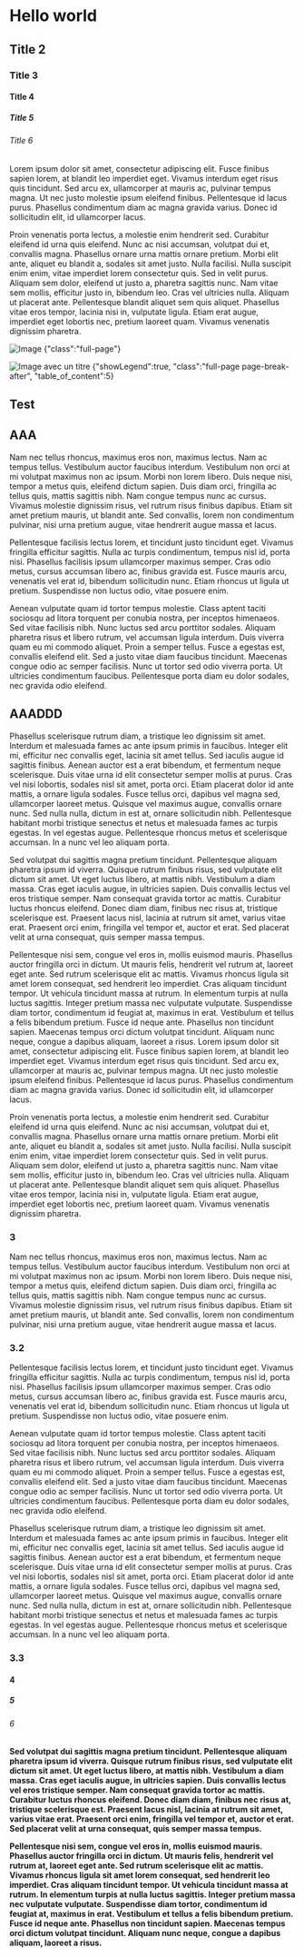 # Hello world
## Title 2
### Title 3
#### Title 4
##### Title 5
###### Title 6

  Lorem ipsum dolor sit amet, consectetur adipiscing elit. Fusce finibus sapien lorem, at blandit leo imperdiet eget. Vivamus interdum eget risus quis tincidunt. Sed arcu ex, ullamcorper at mauris ac, pulvinar tempus magna. Ut nec justo molestie ipsum eleifend finibus. Pellentesque id lacus purus. Phasellus condimentum diam ac magna gravida varius. Donec id sollicitudin elit, id ullamcorper lacus.

Proin venenatis porta lectus, a molestie enim hendrerit sed. Curabitur eleifend id urna quis eleifend. Nunc ac nisi accumsan, volutpat dui et, convallis magna. Phasellus ornare urna mattis ornare pretium. Morbi elit ante, aliquet eu blandit a, sodales sit amet justo. Nulla facilisi. Nulla suscipit enim enim, vitae imperdiet lorem consectetur quis. Sed in velit purus. Aliquam sem dolor, eleifend ut justo a, pharetra sagittis nunc. Nam vitae sem mollis, efficitur justo in, bibendum leo. Cras vel ultricies nulla. Aliquam ut placerat ante. Pellentesque blandit aliquet sem quis aliquet. Phasellus vitae eros tempor, lacinia nisi in, vulputate ligula. Etiam erat augue, imperdiet eget lobortis nec, pretium laoreet quam. Vivamus venenatis dignissim pharetra.

![Image {"class":"full-page"}](https://pbs.twimg.com/media/EcrQxjsX0AQJoXD?format=jpg&name=large)

![Image avec un titre {"showLegend":true, "class":"full-page page-break-after", "table_of_content":5}](https://pbs.twimg.com/media/EcrQxjsX0AQJoXD?format=jpg&name=large)

## Test
## AAA
Nam nec tellus rhoncus, maximus eros non, maximus lectus. Nam ac tempus tellus. Vestibulum auctor faucibus interdum. Vestibulum non orci at mi volutpat maximus non ac ipsum. Morbi non lorem libero. Duis neque nisi, tempor a metus quis, eleifend dictum sapien. Duis diam orci, fringilla ac tellus quis, mattis sagittis nibh. Nam congue tempus nunc ac cursus. Vivamus molestie dignissim risus, vel rutrum risus finibus dapibus. Etiam sit amet pretium mauris, ut blandit ante. Sed convallis, lorem non condimentum pulvinar, nisi urna pretium augue, vitae hendrerit augue massa et lacus.

Pellentesque facilisis lectus lorem, et tincidunt justo tincidunt eget. Vivamus fringilla efficitur sagittis. Nulla ac turpis condimentum, tempus nisl id, porta nisi. Phasellus facilisis ipsum ullamcorper maximus semper. Cras odio metus, cursus accumsan libero ac, finibus gravida est. Fusce mauris arcu, venenatis vel erat id, bibendum sollicitudin nunc. Etiam rhoncus ut ligula ut pretium. Suspendisse non luctus odio, vitae posuere enim.

Aenean vulputate quam id tortor tempus molestie. Class aptent taciti sociosqu ad litora torquent per conubia nostra, per inceptos himenaeos. Sed vitae facilisis nibh. Nunc luctus sed arcu porttitor sodales. Aliquam pharetra risus et libero rutrum, vel accumsan ligula interdum. Duis viverra quam eu mi commodo aliquet. Proin a semper tellus. Fusce a egestas est, convallis eleifend elit. Sed a justo vitae diam faucibus tincidunt. Maecenas congue odio ac semper facilisis. Nunc ut tortor sed odio viverra porta. Ut ultricies condimentum faucibus. Pellentesque porta diam eu dolor sodales, nec gravida odio eleifend.

## AAADDD
Phasellus scelerisque rutrum diam, a tristique leo dignissim sit amet. Interdum et malesuada fames ac ante ipsum primis in faucibus. Integer elit mi, efficitur nec convallis eget, lacinia sit amet tellus. Sed iaculis augue id sagittis finibus. Aenean auctor est a erat bibendum, et fermentum neque scelerisque. Duis vitae urna id elit consectetur semper mollis at purus. Cras vel nisi lobortis, sodales nisl sit amet, porta orci. Etiam placerat dolor id ante mattis, a ornare ligula sodales. Fusce tellus orci, dapibus vel magna sed, ullamcorper laoreet metus. Quisque vel maximus augue, convallis ornare nunc. Sed nulla nulla, dictum in est at, ornare sollicitudin nibh. Pellentesque habitant morbi tristique senectus et netus et malesuada fames ac turpis egestas. In vel egestas augue. Pellentesque rhoncus metus et scelerisque accumsan. In a nunc vel leo aliquam porta.

Sed volutpat dui sagittis magna pretium tincidunt. Pellentesque aliquam pharetra ipsum id viverra. Quisque rutrum finibus risus, sed vulputate elit dictum sit amet. Ut eget luctus libero, at mattis nibh. Vestibulum a diam massa. Cras eget iaculis augue, in ultricies sapien. Duis convallis lectus vel eros tristique semper. Nam consequat gravida tortor ac mattis. Curabitur luctus rhoncus eleifend. Donec diam diam, finibus nec risus at, tristique scelerisque est. Praesent lacus nisl, lacinia at rutrum sit amet, varius vitae erat. Praesent orci enim, fringilla vel tempor et, auctor et erat. Sed placerat velit at urna consequat, quis semper massa tempus.

Pellentesque nisi sem, congue vel eros in, mollis euismod mauris. Phasellus auctor fringilla orci in dictum. Ut mauris felis, hendrerit vel rutrum at, laoreet eget ante. Sed rutrum scelerisque elit ac mattis. Vivamus rhoncus ligula sit amet lorem consequat, sed hendrerit leo imperdiet. Cras aliquam tincidunt tempor. Ut vehicula tincidunt massa at rutrum. In elementum turpis at nulla luctus sagittis. Integer pretium massa nec vulputate vulputate. Suspendisse diam tortor, condimentum id feugiat at, maximus in erat. Vestibulum et tellus a felis bibendum pretium. Fusce id neque ante. Phasellus non tincidunt sapien. Maecenas tempus orci dictum volutpat tincidunt. Aliquam nunc neque, congue a dapibus aliquam, laoreet a risus.
  Lorem ipsum dolor sit amet, consectetur adipiscing elit. Fusce finibus sapien lorem, at blandit leo imperdiet eget. Vivamus interdum eget risus quis tincidunt. Sed arcu ex, ullamcorper at mauris ac, pulvinar tempus magna. Ut nec justo molestie ipsum eleifend finibus. Pellentesque id lacus purus. Phasellus condimentum diam ac magna gravida varius. Donec id sollicitudin elit, id ullamcorper lacus.

Proin venenatis porta lectus, a molestie enim hendrerit sed. Curabitur eleifend id urna quis eleifend. Nunc ac nisi accumsan, volutpat dui et, convallis magna. Phasellus ornare urna mattis ornare pretium. Morbi elit ante, aliquet eu blandit a, sodales sit amet justo. Nulla facilisi. Nulla suscipit enim enim, vitae imperdiet lorem consectetur quis. Sed in velit purus. Aliquam sem dolor, eleifend ut justo a, pharetra sagittis nunc. Nam vitae sem mollis, efficitur justo in, bibendum leo. Cras vel ultricies nulla. Aliquam ut placerat ante. Pellentesque blandit aliquet sem quis aliquet. Phasellus vitae eros tempor, lacinia nisi in, vulputate ligula. Etiam erat augue, imperdiet eget lobortis nec, pretium laoreet quam. Vivamus venenatis dignissim pharetra.

### 3
Nam nec tellus rhoncus, maximus eros non, maximus lectus. Nam ac tempus tellus. Vestibulum auctor faucibus interdum. Vestibulum non orci at mi volutpat maximus non ac ipsum. Morbi non lorem libero. Duis neque nisi, tempor a metus quis, eleifend dictum sapien. Duis diam orci, fringilla ac tellus quis, mattis sagittis nibh. Nam congue tempus nunc ac cursus. Vivamus molestie dignissim risus, vel rutrum risus finibus dapibus. Etiam sit amet pretium mauris, ut blandit ante. Sed convallis, lorem non condimentum pulvinar, nisi urna pretium augue, vitae hendrerit augue massa et lacus.

### 3.2
Pellentesque facilisis lectus lorem, et tincidunt justo tincidunt eget. Vivamus fringilla efficitur sagittis. Nulla ac turpis condimentum, tempus nisl id, porta nisi. Phasellus facilisis ipsum ullamcorper maximus semper. Cras odio metus, cursus accumsan libero ac, finibus gravida est. Fusce mauris arcu, venenatis vel erat id, bibendum sollicitudin nunc. Etiam rhoncus ut ligula ut pretium. Suspendisse non luctus odio, vitae posuere enim.

Aenean vulputate quam id tortor tempus molestie. Class aptent taciti sociosqu ad litora torquent per conubia nostra, per inceptos himenaeos. Sed vitae facilisis nibh. Nunc luctus sed arcu porttitor sodales. Aliquam pharetra risus et libero rutrum, vel accumsan ligula interdum. Duis viverra quam eu mi commodo aliquet. Proin a semper tellus. Fusce a egestas est, convallis eleifend elit. Sed a justo vitae diam faucibus tincidunt. Maecenas congue odio ac semper facilisis. Nunc ut tortor sed odio viverra porta. Ut ultricies condimentum faucibus. Pellentesque porta diam eu dolor sodales, nec gravida odio eleifend.

Phasellus scelerisque rutrum diam, a tristique leo dignissim sit amet. Interdum et malesuada fames ac ante ipsum primis in faucibus. Integer elit mi, efficitur nec convallis eget, lacinia sit amet tellus. Sed iaculis augue id sagittis finibus. Aenean auctor est a erat bibendum, et fermentum neque scelerisque. Duis vitae urna id elit consectetur semper mollis at purus. Cras vel nisi lobortis, sodales nisl sit amet, porta orci. Etiam placerat dolor id ante mattis, a ornare ligula sodales. Fusce tellus orci, dapibus vel magna sed, ullamcorper laoreet metus. Quisque vel maximus augue, convallis ornare nunc. Sed nulla nulla, dictum in est at, ornare sollicitudin nibh. Pellentesque habitant morbi tristique senectus et netus et malesuada fames ac turpis egestas. In vel egestas augue. Pellentesque rhoncus metus et scelerisque accumsan. In a nunc vel leo aliquam porta.

### 3.3
#### 4
##### 5
###### 6
**Sed volutpat dui sagittis magna pretium tincidunt. Pellentesque aliquam pharetra ipsum id viverra. Quisque rutrum finibus risus, sed vulputate elit dictum sit amet. Ut eget luctus libero, at mattis nibh. Vestibulum a diam massa. Cras eget iaculis augue, in ultricies sapien. Duis convallis lectus vel eros tristique semper. Nam consequat gravida tortor ac mattis. Curabitur luctus rhoncus eleifend. Donec diam diam, finibus nec risus at, tristique scelerisque est. Praesent lacus nisl, lacinia at rutrum sit amet, varius vitae erat. Praesent orci enim, fringilla vel tempor et, auctor et erat. Sed placerat velit at urna consequat, quis semper massa tempus.**

**Pellentesque nisi sem, congue vel eros in, mollis euismod mauris. Phasellus auctor fringilla orci in dictum. Ut mauris felis, hendrerit vel rutrum at, laoreet eget ante. Sed rutrum scelerisque elit ac mattis. Vivamus rhoncus ligula sit amet lorem consequat, sed hendrerit leo imperdiet. Cras aliquam tincidunt tempor. Ut vehicula tincidunt massa at rutrum. In elementum turpis at nulla luctus sagittis. Integer pretium massa nec vulputate vulputate. Suspendisse diam tortor, condimentum id feugiat at, maximus in erat. Vestibulum et tellus a felis bibendum pretium. Fusce id neque ante. Phasellus non tincidunt sapien. Maecenas tempus orci dictum volutpat tincidunt. Aliquam nunc neque, congue a dapibus aliquam, laoreet a risus.**

